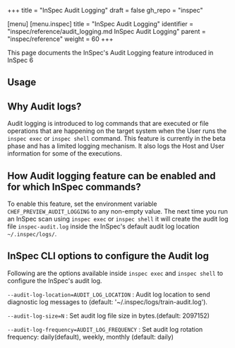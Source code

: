 +++
title = "InSpec Audit Logging"
draft = false
gh_repo = "inspec"

[menu]
  [menu.inspec]
    title = "InSpec Audit Logging"
    identifier = "inspec/reference/audit_logging.md InSpec Audit Logging"
    parent = "inspec/reference"
    weight = 60
+++

This page documents the InSpec's Audit Logging feature introduced in InSpec 6

## Usage

## Why Audit logs?

Audit logging is introduced to log commands that are executed or file operations that are happening on the target system when the User runs the `inspec exec` or `inspec shell` command. This feature is currently in the beta phase and has a limited logging mechanism. It also logs the Host and User information for some of the executions.

## How Audit logging feature can be enabled and for which InSpec commands?

To enable this feature, set the environment variable `CHEF_PREVIEW_AUDIT_LOGGING` to any non-empty value. The next time you run an InSpec scan using `inspec exec` or `inspec shell` it will create the audit log file `inspec-audit.log` inside the InSpec's default audit log location `~/.inspec/logs/`.

## InSpec CLI options to configure the Audit log

Following are the options available inside `inspec exec` and `inspec shell` to configure the InSpec's audit log.

`--audit-log-location=AUDIT_LOG_LOCATION`
: Audit log location to send diagnostic log messages to (default: '~/.inspec/logs/train-audit.log').

`--audit-log-size=N`
: Set audit log file size in bytes.(default: 2097152)

`--audit-log-frequency=AUDIT_LOG_FREQUENCY`
: Set audit log rotation frequency: daily(default), weekly, monthly (default: daily)
